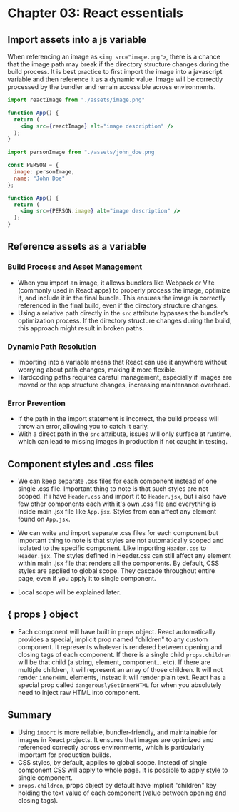 # Chapter 03: React essentials

<!--continue at 013. component composition the special children prop-->

## Import assets into a js variable

When referencing an image as `<img src="image.png">`, there is a chance that the image path may break if the directory structure changes during the build process. It is best practice to first import the image into a javascript variable and then reference it as a dynamic value. Image will be correctly processed by the bundler and remain accessible across environments.

```jsx
import reactImage from "./assets/image.png"

function App() {
  return (
    <img src={reactImage} alt="image description" />
  );
}

```

```jsx
import personImage from "./assets/john_doe.png

const PERSON = {
  image: personImage,
  name: "John Doe"
};

function App() {
  return (
    <img src={PERSON.image} alt="image description" />
  );
}
```

## Reference assets as a variable

### Build Process and Asset Management

- When you import an image, it allows bundlers like Webpack or Vite (commonly used in React apps) to properly process the image, optimize it, and include it in the final bundle. This ensures the image is correctly referenced in the final build, even if the directory structure changes.
- Using a relative path directly in the `src` attribute bypasses the bundler’s optimization process. If the directory structure changes during the build, this approach might result in broken paths.

### Dynamic Path Resolution

- Importing into a variable means that React can use it anywhere without worrying about path changes, making it more flexible.
- Hardcoding paths requires careful management, especially if images are moved or the app structure changes, increasing maintenance overhead.

### Error Prevention

- If the path in the import statement is incorrect, the build process will throw an error, allowing you to catch it early.
- With a direct path in the `src` attribute, issues will only surface at runtime, which can lead to missing images in production if not caught in testing.

## Component styles and .css files

- We can keep separate .css files for each component instead of one single .css file. Important thing to note is that such styles are not scoped. If i have `Header.css` and import it to `Header.jsx`, but i also have few other components each with it's own .css file and everything is inside main .jsx file like `App.jsx`. Styles from can affect any element found on `App.jsx`.

- We can write and import separate .css files for each component but important thing to note is that styles are not automatically scoped and isolated to the specific component. Like  importing `Header.css` to `Header.jsx`. The styles defined in Header.css can still affect any element within main .jsx file that renders all the components. By default, CSS styles are applied to global scope. They cascade throughout entire page, even if you apply it to single component.
- Local scope will be explained later.

## { props } object

- Each component will have built in `props` object. React automatically provides a special, implicit prop named "children" to any custom component. It represents whatever is rendered between opening and closing tags of each component. If there is a single child `props.children` will be that child (a string, element, component... etc). If there are multiple children, it will represent an array of those children. It will not render `innerHTML` elements, instead it will render plain text. React has a special prop called `dangerouslySetInnerHTML` for when you absolutely need to inject raw HTML into component.

## Summary

- Using `import` is more reliable, bundler-friendly, and maintainable for images in React projects. It ensures that images are optimized and referenced correctly across environments, which is particularly important for production builds.
- CSS styles, by default, applies to global scope. Instead of single component CSS will apply to whole page. It is possible to apply style to single component.
- `props.children`, props object by default have implicit "children" key holding the text value of each component (value between opening and closing tags).